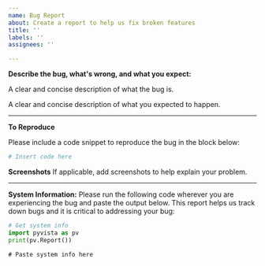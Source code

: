 ```yaml
---
name: Bug Report
about: Create a report to help us fix broken features
title: ''
labels: ''
assignees: ''

---
```


**Describe the bug, what's wrong, and what you expect:**

A clear and concise description of what the bug is. 

A clear and concise description of what you expected to happen.

-----

**To Reproduce**

Please include a code snippet to reproduce the bug in the block below:

```py
# Insert code here

```

**Screenshots**
If applicable, add screenshots to help explain your problem.

-----

**System Information:**
 Please run the following code wherever you are experiencing the bug and paste the output below. This report helps us track down bugs and it is critical to addressing your bug:

```py
# Get system info
import pyvista as pv
print(pv.Report())
```

```txt
# Paste system info here

```
